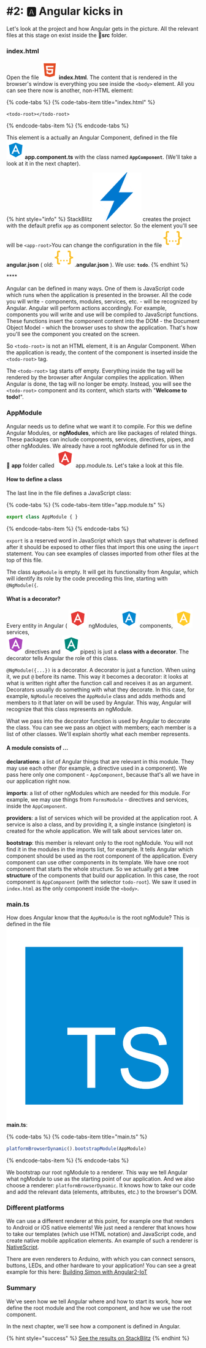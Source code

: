 # \#2: 🅰 Angular kicks in

Let's look at the project and how Angular gets in the picture. All the relevant files at this stage on exist inside the 📁**src**  folder.

### index.html

Open the file  ![](.gitbook/assets/html.svg)**index.html**. The content that is rendered in the browser's window is everything you see inside the `<body>` element. All you can see there now is another, non-HTML element: 

{% code-tabs %}
{% code-tabs-item title="index.html" %}
```markup
<todo-root></todo-root>
```
{% endcode-tabs-item %}
{% endcode-tabs %}

This element is a actually an Angular Component, defined in the file   
![](.gitbook/assets/component.svg)**app.component.ts** with the class named **`AppComponent`**. \(We'll take a look at it in the next chapter\).

{% hint style="info" %}
StackBlitz![](.gitbook/assets/stackblitz.png) creates the project with the default prefix `app` as component selector. So the element you'll see will be `<app-root>`You can change the configuration in the file ![](.gitbook/assets/json.svg)**angular.json** \( old: ![](.gitbook/assets/json.svg) .**angular.json** \). We use:  **`todo`**.
{% endhint %}

\*\*\*\*

Angular can be defined in many ways. One of them is JavaScript code which runs when the application is presented in the browser. All the code you will write - components, modules, services, etc. - will be recognized by Angular. Angular will perform actions accordingly. For example, components you will write and use will be compiled to JavaScript functions. These functions insert the component content into the DOM - the Document Object Model - which the browser uses to show the application. That's how you'll see the component you created on the screen.

So `<todo-root>` is not an HTML element, it is an Angular Component. When the application is ready, the content of the component is inserted inside the `<todo-root>` tag.

The `<todo-root>` tag starts off empty. Everything inside the tag will be rendered by the browser after Angular compiles the application. When Angular is done, the tag will no longer be empty. Instead, you will see the `<todo-root>` component and its content, which starts with "**Welcome to todo!**".

### AppModule

Angular needs us to define what we want it to compile. For this we define Angular Modules, or **ngModules**, which are like packages of related things. These packages can include components, services, directives, pipes, and other ngModules. We already have a root ngModule defined for us in the   
📁 **app** folder called ![](.gitbook/assets/module.svg) app.module.ts. Let's take a look at this file.

#### How to define a class

The last line in the file defines a JavaScript class:

{% code-tabs %}
{% code-tabs-item title="app.module.ts" %}
```typescript
export class AppModule { }
```
{% endcode-tabs-item %}
{% endcode-tabs %}

`export` is a reserved word in JavaScript which says that whatever is defined after it should be exposed to other files that import this one using the `import` statement. You can see examples of classes imported from other files at the top of this file.

The class `AppModule` is empty. It will get its functionality from Angular, which will identify its role by the code preceding this line, starting with `@NgModule({`.

#### What is a decorator?

Every entity in Angular \( ![](.gitbook/assets/module.svg) ngModules, ![](.gitbook/assets/component.svg) components, ![](.gitbook/assets/service.svg)services,   
![](.gitbook/assets/directive.svg)directives and ![](.gitbook/assets/pipe.svg)pipes\) is just a **class with a decorator**. The decorator tells Angular the role of this class.

`@NgModule({...})` is a decorator. A decorator is just a function. When using it, we put `@` before its name. This way it becomes a decorator: it looks at what is written right after the function call and receives it as an argument. Decorators usually do something with what they decorate. In this case, for example, `NgModule` receives the `AppModule` class and adds methods and members to it that later on will be used by Angular. This way, Angular will recognize that this class represents an ngModule.

What we pass into the decorator function is used by Angular to decorate the class. You can see we pass an object with members; each member is a list of other classes. We'll explain shortly what each member represents.

#### A module consists of ...

**declarations**: a list of Angular things that are relevant in this module. They may use each other \(for example, a directive used in a component\). We pass here only one component - `AppComponent`, because that's all we have in our application right now.

**imports**: a list of other ngModules which are needed for this module. For example, we may use things from `FormsModule` - directives and services, inside the `AppComponent`.

**providers**: a list of services which will be provided at the application root. A service is also a class, and by providing it, a single instance \(singleton\) is created for the whole application. We will talk about services later on.

**bootstrap**: this member is relevant only to the root ngModule. You will not find it in the modules in the imports list, for example. It tells Angular which component should be used as the root component of the application. Every component can use other components in its template. We have one root component that starts the whole structure. So we actually get a **tree structure** of the components that build our application. In this case, the root component is `AppComponent` \(with the selector `todo-root`\). We saw it used in `index.html` as the only component inside the `<body>`.

### main.ts

How does Angular know that the `AppModule` is the root ngModule? This is defined in the file ![](.gitbook/assets/ts.svg)**main.ts**:

{% code-tabs %}
{% code-tabs-item title="main.ts" %}
```typescript
platformBrowserDynamic().bootstrapModule(AppModule)
```
{% endcode-tabs-item %}
{% endcode-tabs %}

We bootstrap our root ngModule to a renderer. This way we tell Angular what ngModule to use as the starting point of our application. And we also choose a renderer: `platformBrowserDynamic`. It knows how to take our code and add the relevant data \(elements, attributes, etc.\) to the browser's DOM.

### Different platforms

We can use a different renderer at this point, for example one that renders to Android or iOS native elements! We just need a renderer that knows how to take our templates \(which use HTML notation\) and JavaScript code, and create native mobile application elements. An example of such a renderer is [NativeScript](https://www.nativescript.org).

There are even renderers to Arduino, with which you can connect sensors, buttons, LEDs, and other hardware to your application! You can see a great example for this here: [Building Simon with Angular2-IoT](https://medium.com/@urish/building-simon-with-angular2-iot-fceb78bb18e5#.430qu216w)

### Summary

We've seen how we tell Angular where and how to start its work, how we define the root module and the root component, and how we use the root component.

In the next chapter, we'll see how a component is defined in Angular.

{% hint style="success" %}
[See the results on StackBlitz](https://stackblitz.com/github/angularbootcamp/todo-list-tutorial-steps/tree/step-02_Angular_kicks_in)
{% endhint %}



